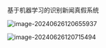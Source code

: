 基于机器学习的识别新闻真假系统

![image-20240626120655937](C:\Users\Lenovo\AppData\Roaming\Typora\typora-user-images\image-20240626120655937.png)

![image-20240626120715494](C:\Users\Lenovo\AppData\Roaming\Typora\typora-user-images\image-20240626120715494.png)

